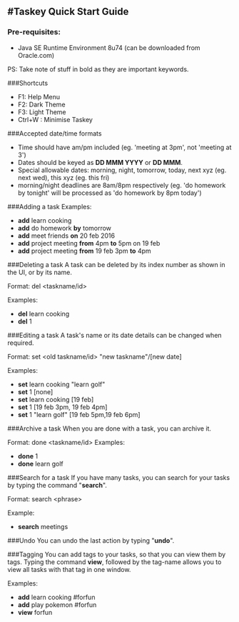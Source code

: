 #Taskey Quick Start Guide
---
### Pre-requisites:
 - Java SE Runtime Environment 8u74 (can be downloaded from Oracle.com) 


PS: Take note of stuff in bold as they are important keywords. 

###Shortcuts
<ul>
  <li>F1: Help Menu
  <li>F2: Dark Theme
  <li>F3: Light Theme 
  <li>Ctrl+W : Minimise Taskey
</ul> 

###Accepted date/time formats
<ul>
  <li>Time should have am/pm included (eg. 'meeting at 3pm', not 'meeting at 3') 
  <li>Dates should be keyed as <b>DD MMM YYYY</b> or <b>DD MMM</b>. 
  <li>Special allowable dates: morning, night, tomorrow, today, next xyz (eg. next wed), this xyz (eg. this fri)  
  <li>morning/night deadlines are 8am/8pm respectively (eg. 'do homework by tonight' will be processed as 'do homework by 8pm today')
</ul>

###Adding a task
Examples: 
<ul> 
  <li><b>add</b> learn cooking
  <li><b>add</b> do homework <b>by</b> tomorrow
  <li><b>add</b> meet friends <b>on</b> 20 feb 2016 
  <li><b>add</b> project meeting <b>from</b> 4pm <b>to</b> 5pm on 19 feb 
  <li><b>add</b> project meeting <b>from</b> 19 feb 3pm <b>to</b> 4pm
</ul> 

###Deleting a task
A task can be deleted by its index number as shown in the UI, or by its name.

Format: del \<taskname/id\>

Examples: 
<ul> 
  <li><b>del</b> learn cooking
  <li><b>del</b> 1
</ul> 

###Editing a task
A task's name or its date details can be changed when required.

Format: set \<old taskname/id\> "new taskname"/[new date] 

Examples:
<ul> 
  <li><b>set</b> learn cooking "learn golf"
  <li><b>set</b> 1 [none] 
  <li><b>set</b> learn cooking [19 feb] 
  <li><b>set</b> 1 [19 feb 3pm, 19 feb 4pm] 
  <li><b>set</b> 1 "learn golf" [19 feb 5pm,19 feb 6pm]
</ul> 

###Archive a task
When you are done with a task, you can archive it. 

Format: done \<taskname/id\>
Examples:
<ul> 
  <li><b>done</b> 1
  <li><b>done</b> learn golf 
</ul> 

###Search for a task
If you have many tasks, you can search for your tasks by typing the command "<b>search</b>". 

Format: search \<phrase\>

Example:
<ul> 
  <li><b>search</b> meetings
</ul> 

###Undo
You can undo the last action by typing "<b>undo</b>". 

###Tagging
You can add tags to your tasks, so that you can view them by tags.
Typing the command <b>view</b>, followed by the tag-name allows you to view all tasks with that tag in one window. 

Examples: 
<ul> 
  <li><b>add</b> learn cooking #forfun
  <li><b>add</b> play pokemon #forfun
  <li><b>view</b> forfun 
</ul> 
